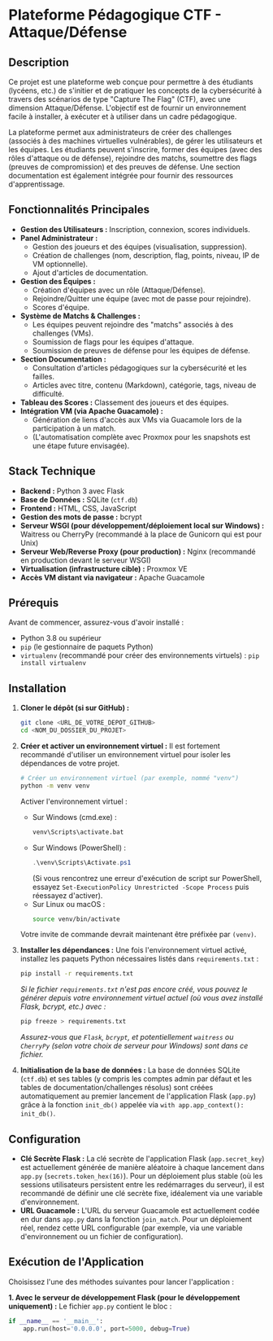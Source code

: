 # Plateforme Pédagogique CTF - Attaque/Défense

## Description

Ce projet est une plateforme web conçue pour permettre à des étudiants (lycéens, etc.) de s'initier et de pratiquer les concepts de la cybersécurité à travers des scénarios de type "Capture The Flag" (CTF), avec une dimension Attaque/Défense. L'objectif est de fournir un environnement facile à installer, à exécuter et à utiliser dans un cadre pédagogique.

La plateforme permet aux administrateurs de créer des challenges (associés à des machines virtuelles vulnérables), de gérer les utilisateurs et les équipes. Les étudiants peuvent s'inscrire, former des équipes (avec des rôles d'attaque ou de défense), rejoindre des matchs, soumettre des flags (preuves de compromission) et des preuves de défense. Une section documentation est également intégrée pour fournir des ressources d'apprentissage.

## Fonctionnalités Principales

* **Gestion des Utilisateurs :** Inscription, connexion, scores individuels.
* **Panel Administrateur :**
    * Gestion des joueurs et des équipes (visualisation, suppression).
    * Création de challenges (nom, description, flag, points, niveau, IP de VM optionnelle).
    * Ajout d'articles de documentation.
* **Gestion des Équipes :**
    * Création d'équipes avec un rôle (Attaque/Défense).
    * Rejoindre/Quitter une équipe (avec mot de passe pour rejoindre).
    * Scores d'équipe.
* **Système de Matchs & Challenges :**
    * Les équipes peuvent rejoindre des "matchs" associés à des challenges (VMs).
    * Soumission de flags pour les équipes d'attaque.
    * Soumission de preuves de défense pour les équipes de défense.
* **Section Documentation :**
    * Consultation d'articles pédagogiques sur la cybersécurité et les failles.
    * Articles avec titre, contenu (Markdown), catégorie, tags, niveau de difficulté.
* **Tableau des Scores :** Classement des joueurs et des équipes.
* **Intégration VM (via Apache Guacamole) :**
    * Génération de liens d'accès aux VMs via Guacamole lors de la participation à un match.
    * (L'automatisation complète avec Proxmox pour les snapshots est une étape future envisagée).

## Stack Technique

* **Backend :** Python 3 avec Flask
* **Base de Données :** SQLite (`ctf.db`)
* **Frontend :** HTML, CSS, JavaScript
* **Gestion des mots de passe :** bcrypt
* **Serveur WSGI (pour développement/déploiement local sur Windows) :** Waitress ou CherryPy (recommandé à la place de Gunicorn qui est pour Unix)
* **Serveur Web/Reverse Proxy (pour production) :** Nginx (recommandé en production devant le serveur WSGI)
* **Virtualisation (infrastructure cible) :** Proxmox VE
* **Accès VM distant via navigateur :** Apache Guacamole

## Prérequis

Avant de commencer, assurez-vous d'avoir installé :

* Python 3.8 ou supérieur
* `pip` (le gestionnaire de paquets Python)
* `virtualenv` (recommandé pour créer des environnements virtuels) : `pip install virtualenv`

## Installation

1.  **Cloner le dépôt (si sur GitHub) :**
    ```bash
    git clone <URL_DE_VOTRE_DEPOT_GITHUB>
    cd <NOM_DU_DOSSIER_DU_PROJET>
    ```

2.  **Créer et activer un environnement virtuel :**
    Il est fortement recommandé d'utiliser un environnement virtuel pour isoler les dépendances de votre projet.
    ```bash
    # Créer un environnement virtuel (par exemple, nommé "venv")
    python -m venv venv
    ```
    Activer l'environnement virtuel :
    * Sur Windows (cmd.exe) :
        ```bash
        venv\Scripts\activate.bat
        ```
    * Sur Windows (PowerShell) :
        ```ps1
        .\venv\Scripts\Activate.ps1
        ```
        (Si vous rencontrez une erreur d'exécution de script sur PowerShell, essayez `Set-ExecutionPolicy Unrestricted -Scope Process` puis réessayez d'activer).
    * Sur Linux ou macOS :
        ```bash
        source venv/bin/activate
        ```
    Votre invite de commande devrait maintenant être préfixée par `(venv)`.

3.  **Installer les dépendances :**
    Une fois l'environnement virtuel activé, installez les paquets Python nécessaires listés dans `requirements.txt` :
    ```bash
    pip install -r requirements.txt
    ```
    *Si le fichier `requirements.txt` n'est pas encore créé, vous pouvez le générer depuis votre environnement virtuel actuel (où vous avez installé Flask, bcrypt, etc.) avec :*
    ```bash
    pip freeze > requirements.txt
    ```
    *Assurez-vous que `Flask`, `bcrypt`, et potentiellement `waitress` ou `CherryPy` (selon votre choix de serveur pour Windows) sont dans ce fichier.*

4.  **Initialisation de la base de données :**
    La base de données SQLite (`ctf.db`) et ses tables (y compris les comptes admin par défaut et les tables de documentation/challenges résolus) sont créées automatiquement au premier lancement de l'application Flask (`app.py`) grâce à la fonction `init_db()` appelée via `with app.app_context(): init_db()`.

## Configuration

* **Clé Secrète Flask :** La clé secrète de l'application Flask (`app.secret_key`) est actuellement générée de manière aléatoire à chaque lancement dans `app.py` (`secrets.token_hex(16)`). Pour un déploiement plus stable (où les sessions utilisateurs persistent entre les redémarrages du serveur), il est recommandé de définir une clé secrète fixe, idéalement via une variable d'environnement.
* **URL Guacamole :** L'URL du serveur Guacamole est actuellement codée en dur dans `app.py` dans la fonction `join_match`. Pour un déploiement réel, rendez cette URL configurable (par exemple, via une variable d'environnement ou un fichier de configuration).

## Exécution de l'Application

Choisissez l'une des méthodes suivantes pour lancer l'application :

**1. Avec le serveur de développement Flask (pour le développement uniquement) :**
   Le fichier `app.py` contient le bloc :
   ```python
   if __name__ == '__main__':
       app.run(host='0.0.0.0', port=5000, debug=True)